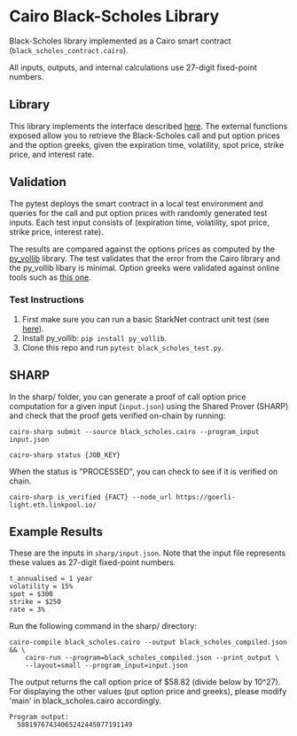 # Cairo Black-Scholes Library

Black-Scholes library implemented as a Cairo smart contract
(```black_scholes_contract.cairo```).

All inputs, outputs, and internal calculations use 27-digit fixed-point numbers.

## Library

This library implements the interface described
[here](https://blog.lyra.finance/cairo-developer-grant/). The external functions
exposed allow you to retrieve the Black-Scholes call and put option prices and
the option greeks, given the expiration time, volatility, spot price,
strike price, and interest rate.

## Validation

The pytest deploys the smart contract in a local test environment and queries
for the call and put option prices with randomly generated test inputs.
Each test input consists of
(expiration time, volatility, spot price, strike price, interest rate).

The results are compared against the options prices as computed by the
[py\_vollib](https://github.com/vollib/py_vollib) library. The test validates
that the error from the Cairo library and the py\_vollib libary is minimal.
Option greeks were validated against online tools such as [this
one](https://goodcalculators.com/black-scholes-calculator/).

### Test Instructions

1. First make sure you can run a basic StarkNet contract unit test (see
   [here](https://www.cairo-lang.org/docs/hello_starknet/unit_tests.html)).
2. Install py\_vollib: ```pip install py_vollib```.
3. Clone this repo and run ```pytest black_scholes_test.py```.

## SHARP

In the sharp/ folder, you can generate a proof of call option price computation
for a given input (```input.json```) using the Shared Prover (SHARP) and check
that the proof gets verified on-chain by running:

```cairo-sharp submit --source black_scholes.cairo --program_input input.json```

```cairo-sharp status {JOB_KEY}```

When the status is "PROCESSED", you can check to see if it is verified on chain.

```cairo-sharp is_verified {FACT} --node_url https://goerli-light.eth.linkpool.io/```

## Example Results

These are the inputs in ```sharp/input.json```. Note that the input file
represents these values as 27-digit fixed-point numbers.
```
t_annualised = 1 year
volatility = 15%
spot = $300
strike = $250
rate = 3%
```

Run the following command in the sharp/ directory:
```
cairo-compile black_scholes.cairo --output black_scholes_compiled.json && \
    cairo-run --program=black_scholes_compiled.json --print_output \
    --layout=small --program_input=input.json
```

The output returns the call option price of $58.82 (divide below by 10^27).
For displaying the other values (put option price and greeks), please modify
'main' in black_scholes.cairo accordingly.
```
Program output:
  58819767434065242445077191149
```
